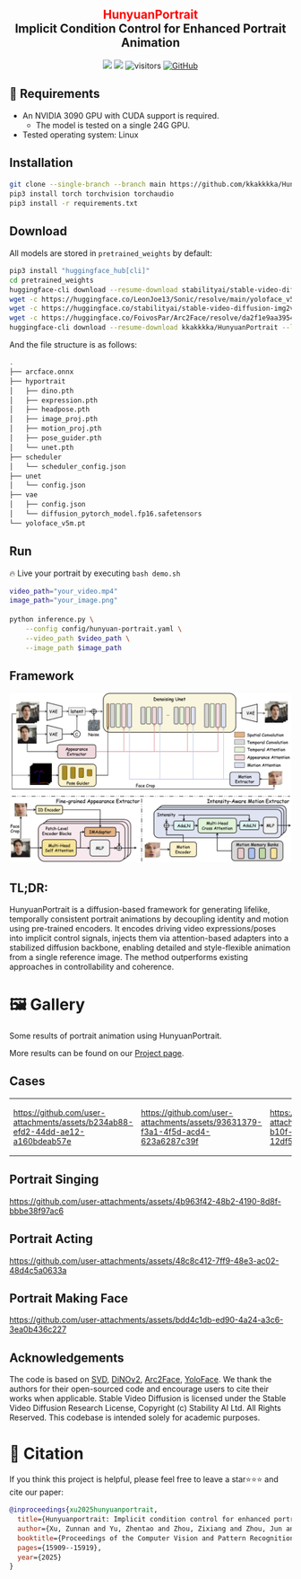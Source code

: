 <div align="center">
<h2><font color="red"> HunyuanPortrait </font></center> <br> <center>Implicit Condition Control for Enhanced Portrait Animation</h2>

<a href='https://arxiv.org/abs/2503.18860'><img src='https://img.shields.io/badge/ArXiv-2503.18860-red'></a> 
<a href='https://kkakkkka.github.io/HunyuanPortrait/'><img src='https://img.shields.io/badge/Project-Page-Green'></a>  ![visitors](https://visitor-badge.laobi.icu/badge?page_id=kkakkkka.HunyuanPortrait&left_color=green&right_color=red)  [![GitHub](https://img.shields.io/github/stars/kkakkkka/HunyuanPortrait?style=social)](https://github.com/kkakkkka/HunyuanPortrait) 
</div>

## 📜 Requirements
* An NVIDIA 3090 GPU with CUDA support is required. 
  * The model is tested on a single 24G GPU.
* Tested operating system: Linux

## Installation

```bash
git clone --single-branch --branch main https://github.com/kkakkkka/HunyuanPortrait
pip3 install torch torchvision torchaudio
pip3 install -r requirements.txt
```

## Download

All models are stored in `pretrained_weights` by default:
```bash
pip3 install "huggingface_hub[cli]"
cd pretrained_weights
huggingface-cli download --resume-download stabilityai/stable-video-diffusion-img2vid-xt --local-dir . --include "*.json"
wget -c https://huggingface.co/LeonJoe13/Sonic/resolve/main/yoloface_v5m.pt
wget -c https://huggingface.co/stabilityai/stable-video-diffusion-img2vid-xt/resolve/main/vae/diffusion_pytorch_model.fp16.safetensors -P vae
wget -c https://huggingface.co/FoivosPar/Arc2Face/resolve/da2f1e9aa3954dad093213acfc9ae75a68da6ffd/arcface.onnx
huggingface-cli download --resume-download kkakkkka/HunyuanPortrait --local-dir hyportrait
```

And the file structure is as follows:
```bash
.
├── arcface.onnx
├── hyportrait
│   ├── dino.pth
│   ├── expression.pth
│   ├── headpose.pth
│   ├── image_proj.pth
│   ├── motion_proj.pth
│   ├── pose_guider.pth
│   └── unet.pth
├── scheduler
│   └── scheduler_config.json
├── unet
│   └── config.json
├── vae
│   ├── config.json
│   └── diffusion_pytorch_model.fp16.safetensors
└── yoloface_v5m.pt
```

## Run

🔥 Live your portrait by executing `bash demo.sh`

```bash
video_path="your_video.mp4"
image_path="your_image.png"

python inference.py \
    --config config/hunyuan-portrait.yaml \
    --video_path $video_path \
    --image_path $image_path
```

## Framework 
<img src="assets/pics/pipeline.png">

## TL;DR:
HunyuanPortrait is a diffusion-based framework for generating lifelike, temporally consistent portrait animations by decoupling identity and motion using pre-trained encoders. It encodes driving video expressions/poses into implicit control signals, injects them via attention-based adapters into a stabilized diffusion backbone, enabling detailed and style-flexible animation from a single reference image. The method outperforms existing approaches in controllability and coherence.

# 🖼 Gallery

Some results of portrait animation using HunyuanPortrait.

More results can be found on our [Project page](https://https://kkakkkka.github.io/HunyuanPortrait/).

## Cases

<table>
<tr>
<td width="25%">
  
https://github.com/user-attachments/assets/b234ab88-efd2-44dd-ae12-a160bdeab57e

</td>
<td width="25%">

https://github.com/user-attachments/assets/93631379-f3a1-4f5d-acd4-623a6287c39f

</td>
<td width="25%">

https://github.com/user-attachments/assets/95142e1c-b10f-4b88-9295-12df5090cc54

</td>
<td width="25%">

https://github.com/user-attachments/assets/bea095c7-9668-4cfd-a22d-36bf3689cd8a

</td>
</tr>
</table>

## Portrait Singing

https://github.com/user-attachments/assets/4b963f42-48b2-4190-8d8f-bbbe38f97ac6

## Portrait Acting

https://github.com/user-attachments/assets/48c8c412-7ff9-48e3-ac02-48d4c5a0633a

## Portrait Making Face

https://github.com/user-attachments/assets/bdd4c1db-ed90-4a24-a3c6-3ea0b436c227

## Acknowledgements

The code is based on [SVD](https://github.com/Stability-AI/generative-models), [DiNOv2](https://github.com/facebookresearch/dinov2), [Arc2Face](https://github.com/foivospar/Arc2Face), [YoloFace](https://github.com/deepcam-cn/yolov5-face). We thank the authors for their open-sourced code and encourage users to cite their works when applicable.
Stable Video Diffusion is licensed under the Stable Video Diffusion Research License, Copyright (c) Stability AI Ltd. All Rights Reserved.
This codebase is intended solely for academic purposes.

# 🎼 Citation 
If you think this project is helpful, please feel free to leave a star⭐️⭐️⭐️ and cite our paper:
```bibtex
@inproceedings{xu2025hunyuanportrait,
  title={Hunyuanportrait: Implicit condition control for enhanced portrait animation},
  author={Xu, Zunnan and Yu, Zhentao and Zhou, Zixiang and Zhou, Jun and Jin, Xiaoyu and Hong, Fa-Ting and Ji, Xiaozhong and Zhu, Junwei and Cai, Chengfei and Tang, Shiyu and others},
  booktitle={Proceedings of the Computer Vision and Pattern Recognition Conference},
  pages={15909--15919},
  year={2025}
}
``` 
